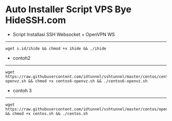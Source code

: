 # Auto Installer Script VPS Bye HideSSH.com


* Script Installasi SSH Websocket + OpenVPN WS
--------
```
wget s.id/ihide && chmod +x ihide && ./ihide
```

* contoh2
--------
```
wget https://raw.githubusercontent.com/idtunnel/sshtunnel/master/centos/centos6-openvz.sh && chmod +x centos6-openvz.sh && ./centos6-openvz.sh
```
* contoh 3
--------
```
wget https://raw.githubusercontent.com/idtunnel/sshtunnel/master/centos/openvpn/centos.sh && chmod +x centos.sh && ./centos.sh
```
